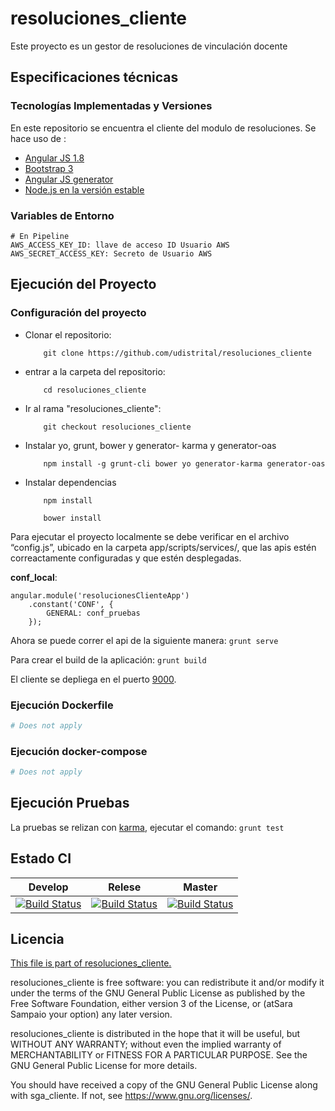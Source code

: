 # resoluciones_cliente

Este proyecto es un gestor de resoluciones de vinculación docente

## Especificaciones técnicas

### Tecnologías Implementadas y Versiones
En este repositorio se encuentra el cliente del modulo de resoluciones.
Se hace uso de :
* [Angular JS 1.8](https://angularjs.org/)
* [Bootstrap 3](https://getbootstrap.com/docs/3.3/)
* [Angular JS generator](https://github.com/fabianLeon/oas)
* [Node.js en la versión estable](https://nodejs.org/en/)

### Variables de Entorno
```shell
# En Pipeline
AWS_ACCESS_KEY_ID: llave de acceso ID Usuario AWS
AWS_SECRET_ACCESS_KEY: Secreto de Usuario AWS
```

## Ejecución del Proyecto

### Configuración del proyecto

* Clonar el repositorio: 
    ```shell 
        git clone https://github.com/udistrital/resoluciones_cliente
    ```
* entrar a la carpeta del repositorio: 
    ```shell 
        cd resoluciones_cliente
    ```
* Ir al rama "resoluciones_cliente":
    ```shell 
        git checkout resoluciones_cliente         
    ```
    
* Instalar yo, grunt, bower y generator- karma y generator-oas
    ```shell 
        npm install -g grunt-cli bower yo generator-karma generator-oas
    ```
* Instalar dependencias
    ```shell 
        npm install
    ```
    ```shell 
        bower install
    ```

Para ejecutar el proyecto localmente se debe verificar en el archivo “config.js”, ubicado en la carpeta app/scripts/services/, que las apis estén correactamente configuradas y que estén desplegadas.

**conf_local**:
```
angular.module('resolucionesClienteApp')
    .constant('CONF', {
        GENERAL: conf_pruebas
    });

```
Ahora se puede correr el api de la siguiente manera:
    ```
        grunt serve
    ```

Para crear el build de la aplicación:
    ```
        grunt build
    ```

El cliente se depliega en el puerto [9000](http://localhost:9000). 

### Ejecución Dockerfile
```bash
# Does not apply
```
### Ejecución docker-compose
```bash
# Does not apply
```

## Ejecución Pruebas

La pruebas se relizan con [karma](https://karma-runner.github.io/latest/index.html), ejecutar el comando:
    ```
        grunt test
    ```

## Estado CI

| Develop | Relese | Master |
| -- | -- | -- |
| [![Build Status](https://hubci.portaloas.udistrital.edu.co/api/badges/udistrital/resoluciones_cliente/status.svg?ref=refs/heads/develop)](https://hubci.portaloas.udistrital.edu.co/udistrital/resoluciones_cliente) | [![Build Status](https://hubci.portaloas.udistrital.edu.co/api/badges/udistrital/resoluciones_cliente/status.svg?ref=refs/heads/release)](https://hubci.portaloas.udistrital.edu.co/udistrital/resoluciones_cliente) | [![Build Status](https://hubci.portaloas.udistrital.edu.co/api/badges/udistrital/resoluciones_cliente/status.svg)](https://hubci.portaloas.udistrital.edu.co/udistrital/resoluciones_cliente) |

## Licencia

[This file is part of resoluciones_cliente.](LICENSE)

resoluciones_cliente is free software: you can redistribute it and/or modify it under the terms of the GNU General Public License as published by the Free Software Foundation, either version 3 of the License, or (atSara Sampaio your option) any later version.

resoluciones_cliente is distributed in the hope that it will be useful, but WITHOUT ANY WARRANTY; without even the implied warranty of MERCHANTABILITY or FITNESS FOR A PARTICULAR PURPOSE. See the GNU General Public License for more details.

You should have received a copy of the GNU General Public License along with sga_cliente. If not, see https://www.gnu.org/licenses/.
